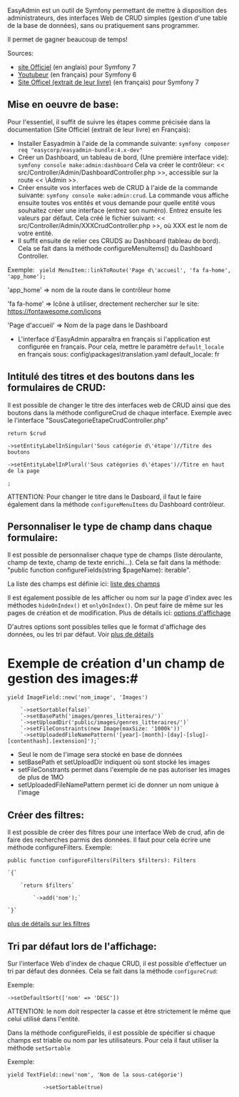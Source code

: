 
EasyAdmin est un outil de Symfony permettant de mettre à disposition des administrateurs, des interfaces Web de CRUD simples (gestion d'une table de la base de données), sans ou pratiquement sans programmer.

Il permet de gagner beaucoup de temps!

Sources:
- [site Officiel](https://symfony.com/bundles/EasyAdminBundle/current/index.html) (en anglais) pour Symfony 7
- [Youtubeur](https://www.youtube.com/watch?v=3SlpNt4CxRE&list=PLf0lQ0jp2dlZBBF5GHINwvmyOL2hFfI0T&index=8) (en français) pour Symfony 6
- [Site Officel (extrait de leur livre)](https://symfony.com/doc/6.4/the-fast-track/fr/9-backend.html) (en français) pour Symfony 7


## Mise en oeuvre de base:
Pour l'essentiel, il suffit de suivre les étapes comme précisée dans la documentation (Site Officiel (extrait de leur livre) en Français):
- Installer Easyadmin à l'aide de la commande suivante: `symfony composer req "easycorp/easyadmin-bundle:4.x-dev"`
- Créer un Dashboard, un tableau de bord, (Une première interface vide): `symfony console make:admin:dashboard` Cela va créer le contrôleur: << src/Controller/Admin/DashboardController.php >>, accessible sur la route << \Admin >>.
- Créer ensuite vos interfaces web de CRUD à l'aide de la commande suivante: `symfony console make:admin:crud`. La commande vous affiche ensuite toutes vos entités et vous demande pour quelle entité vous souhaitez créer une interface (entrez son numéro). Entrez ensuite les valeurs par défaut. Cela créé le fichier suivant: << src/Controller/Admin/XXXCrudController.php >>, où XXX est le nom de votre entité.
- Il suffit ensuite de relier ces CRUDS au Dashboard (tableau de bord). Cela se fait dans la méthode configureMenuItems() du Dashboard Controller.

Exemple:
 ` yield MenuItem::linkToRoute('Page d\'accueil', 'fa fa-home', 'app_home');`

'app_home' => nom de la route dans le contrôleur home

'fa fa-home' => Icône à utiliser, drectement rechercher sur le site: https://fontawesome.com/icons

'Page d\'accueil' => Nom de la page dans le Dashboard

- L'interface d'EasyAdmin apparaîtra en français si l'application est configurée en français. Pour cela, mettre le paramètre `default_locale` en français sous: config\packages\translation.yaml
default_locale: fr


## Intitulé des titres et des boutons dans les formulaires de CRUD:
Il est possible de changer le titre des interfaces web de CRUD ainsi que des boutons dans la méthode configureCrud de chaque interface. Exemple avec le l'interface "SousCategorieEtapeCrudController.php"

`return $crud`

 `->setEntityLabelInSingular('Sous catégorie d\'étape')//Titre des boutons`

 `->setEntityLabelInPlural('Sous catégories d\'étapes')//Titre en haut de la page`

`;`

ATTENTION: Pour changer le titre dans le Dasboard, il faut le faire également dans la méthode `configureMenuItems` du Dashboard contrôleur.

## Personnaliser le type de champ dans chaque formulaire:
Il est possible de personnaliser chaque type de champs (liste déroulante, champ de texte, champ de texte enrichi...). Cela se fait dans la méthode:  "public function configureFields(string $pageName): iterable".

La liste des champs est définie ici: [liste des champs](https://symfony.com/bundles/EasyAdminBundle/current/fields.html#field-types)

Il est également possible de les afficher ou nom sur la page d'index avec les méthodes `hideOnIndex()` et `onlyOnIndex()`.
On peut faire de même sur les pages de création et de modification. Plus de détails ici: [options d'affichage](https://symfony.com/bundles/EasyAdminBundle/current/fields.html#configuring-the-fields-to-display)

D'autres options sont possibles telles que le format d'affichage des données, ou les tri par défaut. Voir [plus de détails](https://symfony.com/bundles/EasyAdminBundle/current/fields.html#configuring-the-fields-to-display)

# Exemple de création d'un champ de gestion des images:#
`yield ImageField::new('nom_image', 'Images')`

        `->setSortable(false)`
        `->setBasePath('images/genres_litteraires/')`
        `->setUploadDir('public/images/genres_litteraires/')`
        `->setFileConstraints(new Image(maxSize: '1000k'))`
        `->setUploadedFileNamePattern('[year]-[month]-[day]-[slug]-[contenthash].[extension]');`

- Seul le nom de l'image sera stocké en base de données
- setBasePath et setUploadDir indiquent où sont stocké les images
- setFileConstrants permet dans l'exemple de ne pas autoriser les images de plus de 1MO
- setUploadedFileNamePattern permet ici de donner un nom unique à l'image


## Créer des filtres:
Il est possible de créer des filtres pour une interface Web de crud, afin de faire des recherches parmis des données.
Il faut pour cela écrire une méthode configureFilters. Exemple:

 `public function configureFilters(Filters $filters): Filters`

    `{`

        `return $filters`

            `->add('nom');`

    `}`

[plus de détails sur les filtres](https://symfony.com/bundles/EasyAdminBundle/current/filters.html)


## Tri par défaut lors de l'affichage:
Sur l'interface Web d'index de chaque CRUD, il est possible d'effectuer un tri par défaut des données. Cela se fait dans la méthode `configureCrud`:

Exemple:

`->setDefaultSort(['nom' => 'DESC'])`

ATTENTION: le nom doit respecter la casse et être strictement le même que celui utilisé dans l'entité.

Dans la méthode configureFields, il est possible de spécifier si chaque champs est triable ou nom par les utilisateurs. Pour cela il faut utiliser la méthode `setSortable`

Exemple:

 `yield TextField::new('nom', 'Nom de la sous-catégorie')`

 `           ->setSortable(true)`